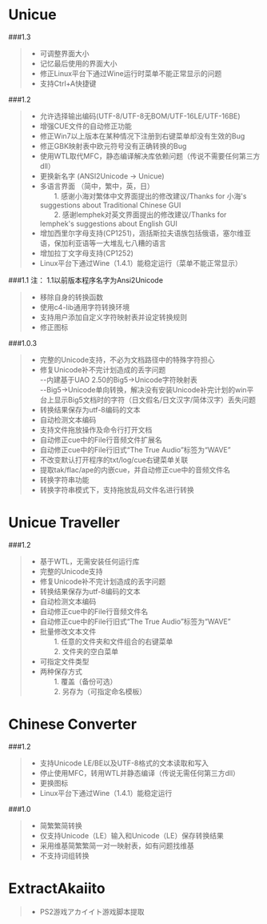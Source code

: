 Unicue
======

###1.3

> * 可调整界面大小
> * 记忆最后使用的界面大小
> * 修正Linux平台下通过Wine运行时菜单不能正常显示的问题
> * 支持Ctrl+A快捷键 

###1.2

> * 允许选择输出编码(UTF-8/UTF-8无BOM/UTF-16LE/UTF-16BE)
> * 增强CUE文件的自动修正功能
> * 修正Win7以上版本在某种情况下注册到右键菜单却没有生效的Bug
> * 修正GBK映射表中欧元符号没有正确转换的Bug
> * 使用WTL取代MFC，静态编译解决库依赖问题（传说不需要任何第三方dll）
> * 更换新名字 (ANSI2Unicode -> Unicue)
> * 多语言界面 （简中，繁中，英，日）  
>   　　1. 感谢小海对繁体中文界面提出的修改建议/Thanks for 小海's suggestions about Traditional Chinese GUI  
>   　　2. 感谢lemphek对英文界面提出的修改建议/Thanks for lemphek's suggestions about English GUI
> * 增加西里尔字母支持(CP1251)，涵括斯拉夫语族包括俄语，塞尔维亚语，保加利亚语等一大堆乱七八糟的语言
> * 增加拉丁文字母支持(CP1252)
> * Linux平台下通过Wine（1.4.1）能稳定运行（菜单不能正常显示） 

###1.1
注： 1.1以前版本程序名字为Ansi2Unicode

> * 移除自身的转换函数
> * 使用c4-lib通用字符转换环境
> * 支持用户添加自定义字符映射表并设定转换规则
> * 修正图标 

###1.0.3

> * 完整的Unicode支持，不必为文档路径中的特殊字符担心
> * 修复Unicode补不完计划造成的丢字问题  
>   --内建基于UAO 2.50的Big5→Unicode字符映射表  
>   --Big5→Unicode单向转换，解决没有安装Unicode补完计划的win平台上显示Big5文档时的字符（日文假名/日文汉字/简体汉字）丢失问题
> * 转换结果保存为utf-8编码的文本
> * 自动检测文本编码
> * 支持文件拖放操作及命令行打开文档
> * 自动修正cue中的File行音频文件扩展名
> * 自动修正cue中的File行旧式“The True Audio”标签为“WAVE”
> * 不改变默认打开程序的txt/log/cue右键菜单关联
> * 提取tak/flac/ape的内嵌cue，并自动修正cue中的音频文件名
> * 转换字符串功能
> * 转换字符串模式下，支持拖放乱码文件名进行转换 

Unicue Traveller
================

###1.2

> * 基于WTL，无需安装任何运行库
> * 完整的Unicode支持
> * 修复Unicode补不完计划造成的丢字问题
> * 转换结果保存为utf-8编码的文本
> * 自动检测文本编码
> * 自动修正cue中的File行音频文件名
> * 自动修正cue中的File行旧式“The True Audio”标签为“WAVE”
> * 批量修改文本文件  
>   　　1. 任意的文件夹和文件组合的右键菜单  
>   　　2. 文件夹的空白菜单
> * 可指定文件类型
> * 两种保存方式  
>   　　1. 覆盖（备份可选）  
>   　　2. 另存为（可指定命名模板）

Chinese Converter
=================

###1.2

> * 支持Unicode LE/BE以及UTF-8格式的文本读取和写入
> * 停止使用MFC，转用WTL并静态编译（传说无需任何第三方dll）
> * 更换图标
> * Linux平台下通过Wine（1.4.1）能稳定运行

###1.0

> * 简繁繁简转换
> * 仅支持Unicode（LE）输入和Unicode（LE）保存转换结果
> * 采用维基简繁繁简一对一映射表，如有问题找维基
> * 不支持词组转换

ExtractAkaiito
==============

> * PS2游戏アカイイト游戏脚本提取

